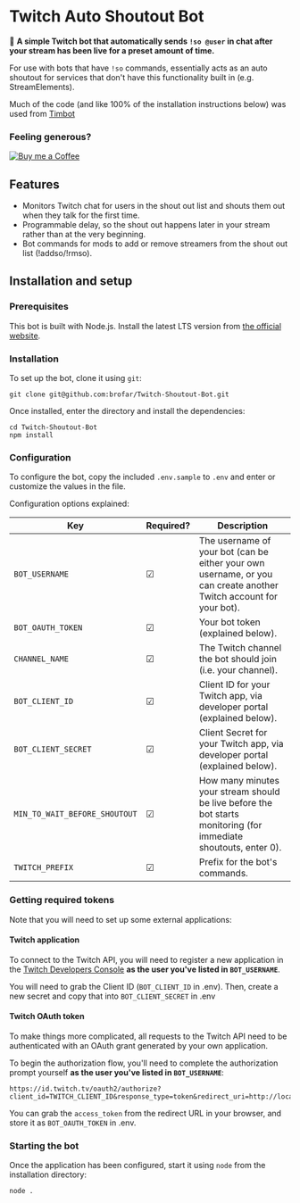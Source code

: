 # Twitch Auto Shoutout Bot
🤖 **A simple Twitch bot that automatically sends `!so @user` in chat after your stream has been live for a preset amount of time.**

For use with bots that have `!so` commands, essentially acts as an auto shoutout for services that don't have this functionality built in (e.g. StreamElements).

Much of the code (and like 100% of the installation instructions below) was used from [Timbot](https://github.com/roydejong/timbot)

### Feeling generous?
[![Buy me a Coffee](https://www.buymeacoffee.com/assets/img/custom_images/orange_img.png)](https://www.buymeacoffee.com/brofar)

## Features
* Monitors Twitch chat for users in the shout out list and shouts them out when they talk for the first time.
* Programmable delay, so the shout out happens later in your stream rather than at the very beginning.
* Bot commands for mods to add or remove streamers from the shout out list (!addso/!rmso).

## Installation and setup

### Prerequisites

This bot is built with Node.js. Install the latest LTS version from [the official website](https://nodejs.org/en/download).

### Installation

To set up the bot, clone it using `git`:

    git clone git@github.com:brofar/Twitch-Shoutout-Bot.git
    
Once installed, enter the directory and install the dependencies:

    cd Twitch-Shoutout-Bot
    npm install

### Configuration
 
To configure the bot, copy the included `.env.sample` to `.env` and enter or customize the values in the file. 

Configuration options explained:

|Key|Required?|Description|
|---|---------|-----------|
|`BOT_USERNAME`|☑|The username of your bot (can be either your own username, or you can create another Twitch account for your bot).|
|`BOT_OAUTH_TOKEN`|☑|Your bot token (explained below).|
|`CHANNEL_NAME`|☑|The Twitch channel the bot should join (i.e. your channel).|
|`BOT_CLIENT_ID`|☑|Client ID for your Twitch app, via developer portal (explained below).|
|`BOT_CLIENT_SECRET`|☑|Client Secret for your Twitch app, via developer portal (explained below).|
|`MIN_TO_WAIT_BEFORE_SHOUTOUT`|☑|How many minutes your stream should be live before the bot starts monitoring (for immediate shoutouts, enter 0).|
|`TWITCH_PREFIX`|☑|Prefix for the bot's commands.|

### Getting required tokens

Note that you will need to set up some external applications: 

#### Twitch application
To connect to the Twitch API, you will need to register a new application in the [Twitch Developers Console](https://dev.twitch.tv/console/apps) **as the user you've listed in `BOT_USERNAME`**.

You will need to grab the Client ID (`BOT_CLIENT_ID` in .env).
Then, create a new secret and copy that into `BOT_CLIENT_SECRET` in .env

#### Twitch OAuth token
To make things more complicated, all requests  to the Twitch API need to be authenticated with an OAuth grant generated by your own application.

To begin the authorization flow, you'll need to complete the authorization prompt yourself  **as the user you've listed in `BOT_USERNAME`**:
 
```
https://id.twitch.tv/oauth2/authorize?client_id=TWITCH_CLIENT_ID&response_type=token&redirect_uri=http://localhost
```

You can grab the `access_token` from the redirect URL in your browser, and store it as `BOT_OAUTH_TOKEN` in .env. 

### Starting the bot

Once the application has been configured, start it using `node` from the installation directory:

    node .